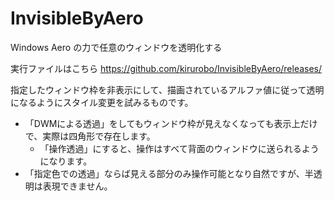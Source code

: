 # InvisibleByAero
Windows Aero の力で任意のウィンドウを透明化する

実行ファイルはこちら https://github.com/kirurobo/InvisibleByAero/releases/

指定したウィンドウ枠を非表示にして、描画されているアルファ値に従って透明になるようにスタイル変更を試みるものです。

* 「DWMによる透過」をしてもウィンドウ枠が見えなくなっても表示上だけで、実際は四角形で存在します。
  * 「操作透過」にすると、操作はすべて背面のウィンドウに送られるようになります。
* 「指定色での透過」ならば見える部分のみ操作可能となり自然ですが、半透明は表現できません。
